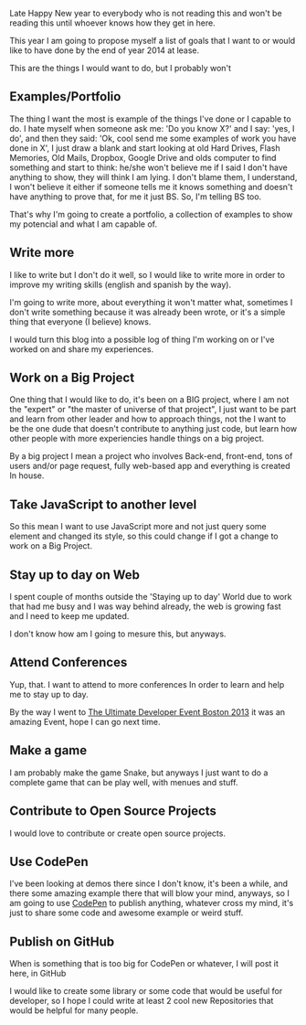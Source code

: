 <p>Late Happy New year to everybody who is not reading this and won't be reading this until whoever knows how they get in here.</p>

<p>This year I am going to propose myself a list of goals that I want to or would like to have done by the end of year 2014 at lease.</p>

<p>This are the things I would want to do, but I probably won't</p>

<!-- more -->


<h2>Examples/Portfolio</h2>

<p>The thing I want the most is example of the things I've done or I capable to do. I hate myself when someone ask me: 'Do you know X?' and I say: 'yes, I do', and then they said: 'Ok, cool send me some examples of work you have done in X', I just draw a blank and start looking at old Hard Drives, Flash Memories, Old Mails, Dropbox, Google Drive and olds computer to find something and start to think: he/she won't believe me if I said I don't have anything to show, they will think I am lying. I don't blame them, I understand, I won't believe it either if someone tells me it knows something and doesn't have anything to prove that, for me it just BS. So, I'm telling BS too.</p>

<p>That's why I'm going to create a portfolio, a collection of examples to show my potencial and what I am capable of.</p>



<h2>Write more</h2>

<p>I like to write but I don't do it well, so I would like to write more in order to improve my writing skills (english and spanish by the way).</p>

<p>I'm going to write more, about everything it won't matter what, sometimes I don't write something because it was already been wrote, or it's a simple thing that everyone (I believe) knows.</p>

<p>I would turn this blog into a possible log of thing I'm working on or I've worked on and share my experiences.</p>


<h2>Work on a Big Project</h2>

<p>One thing that I would like to do, it's been on a BIG project, where I am not the "expert" or "the master of universe of that project", I just want to be part and learn from other leader and how to approach things, not the I want to be the one dude that doesn't contribute to anything just code, but learn how other people with more experiencies handle things on a big project.</p>

<p>By a big project I mean a project who involves Back-end, front-end, tons of users and/or page request, fully web-based app and everything is created In house.</p>


<h2>Take JavaScript to another level</h2>

<p>So this mean I want to use JavaScript more and not just query some element and changed its style, so this could change if I got a change to work on a Big Project.</p>


<h2>Stay up to day on Web</h2>

<p>I spent couple of months outside the 'Staying up to day' World due to work that had me busy and I was way behind already, the web is growing fast and I need to keep me updated.</p>

<p>I don't know how am I going to mesure this, but anyways.</p>


<h2>Attend Conferences</h2>

<p>Yup, that. I want to attend to more conferences In order to learn and help me to stay up to day.</p>
<p>By the way I went to <a href="http://ultimatedeveloperevent.com/boston-2013/">The Ultimate Developer Event Boston 2013</a> it was an amazing Event, hope I can go next time.</p>


<h2>Make a game</h2>

<p>I am probably make the game Snake, but anyways I just want to do a complete game that can be play well, with menues and stuff.</p>


<h2>Contribute to Open Source Projects</h2>

<p>I would love to contribute or create open source projects.</p>


<h2>Use CodePen</h2>

<p>I've been looking at demos there since I don't know, it's been a while, and there some amazing example there that will blow your mind, anyways, so I am going to use <a href="http://codepen.io" target="new">CodePen</a> to publish anything, whatever cross my mind, it's just to share some code and awesome example or weird stuff.</p>

<h2>Publish on GitHub</h2>

<p>When is something that is too big for CodePen or whatever, I will post it here, in GitHub</p>
<p>I would like to create some library or some code that would be useful for developer, so I hope I could write at least 2 cool new Repositories that would be helpful for many people.</p>